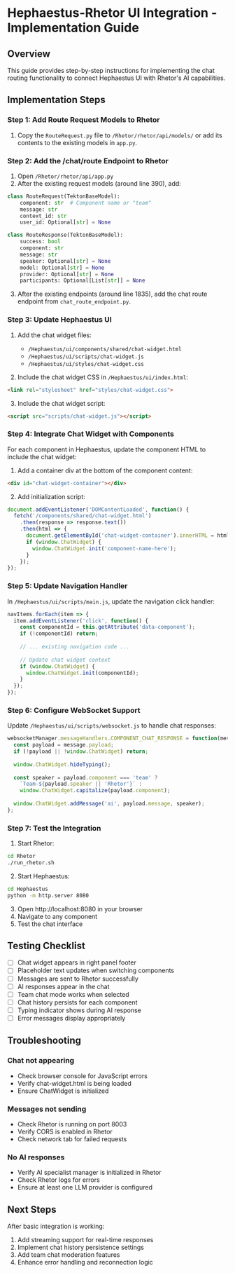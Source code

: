 # Hephaestus-Rhetor UI Integration - Implementation Guide

## Overview

This guide provides step-by-step instructions for implementing the chat routing functionality to connect Hephaestus UI with Rhetor's AI capabilities.

## Implementation Steps

### Step 1: Add Route Request Models to Rhetor

1. Copy the `RouteRequest.py` file to `/Rhetor/rhetor/api/models/` or add its contents to the existing models in `app.py`.

### Step 2: Add the /chat/route Endpoint to Rhetor

1. Open `/Rhetor/rhetor/api/app.py`
2. After the existing request models (around line 390), add:

```python
class RouteRequest(TektonBaseModel):
    component: str  # Component name or "team"
    message: str
    context_id: str
    user_id: Optional[str] = None

class RouteResponse(TektonBaseModel):
    success: bool
    component: str
    message: str
    speaker: Optional[str] = None
    model: Optional[str] = None
    provider: Optional[str] = None
    participants: Optional[List[str]] = None
```

3. After the existing endpoints (around line 1835), add the chat route endpoint from `chat_route_endpoint.py`.

### Step 3: Update Hephaestus UI

1. Add the chat widget files:
   - `/Hephaestus/ui/components/shared/chat-widget.html`
   - `/Hephaestus/ui/scripts/chat-widget.js`
   - `/Hephaestus/ui/styles/chat-widget.css`

2. Include the chat widget CSS in `/Hephaestus/ui/index.html`:
```html
<link rel="stylesheet" href="styles/chat-widget.css">
```

3. Include the chat widget script:
```html
<script src="scripts/chat-widget.js"></script>
```

### Step 4: Integrate Chat Widget with Components

For each component in Hephaestus, update the component HTML to include the chat widget:

1. Add a container div at the bottom of the component content:
```html
<div id="chat-widget-container"></div>
```

2. Add initialization script:
```javascript
document.addEventListener('DOMContentLoaded', function() {
  fetch('/components/shared/chat-widget.html')
    .then(response => response.text())
    .then(html => {
      document.getElementById('chat-widget-container').innerHTML = html;
      if (window.ChatWidget) {
        window.ChatWidget.init('component-name-here');
      }
    });
});
```

### Step 5: Update Navigation Handler

In `/Hephaestus/ui/scripts/main.js`, update the navigation click handler:

```javascript
navItems.forEach(item => {
  item.addEventListener('click', function() {
    const componentId = this.getAttribute('data-component');
    if (!componentId) return;
    
    // ... existing navigation code ...
    
    // Update chat widget context
    if (window.ChatWidget) {
      window.ChatWidget.init(componentId);
    }
  });
});
```

### Step 6: Configure WebSocket Support

Update `/Hephaestus/ui/scripts/websocket.js` to handle chat responses:

```javascript
websocketManager.messageHandlers.COMPONENT_CHAT_RESPONSE = function(message) {
  const payload = message.payload;
  if (!payload || !window.ChatWidget) return;
  
  window.ChatWidget.hideTyping();
  
  const speaker = payload.component === 'team' ? 
    `Team-${payload.speaker || 'Rhetor'}` : 
    window.ChatWidget.capitalize(payload.component);
  
  window.ChatWidget.addMessage('ai', payload.message, speaker);
};
```

### Step 7: Test the Integration

1. Start Rhetor:
```bash
cd Rhetor
./run_rhetor.sh
```

2. Start Hephaestus:
```bash
cd Hephaestus
python -m http.server 8080
```

3. Open http://localhost:8080 in your browser
4. Navigate to any component
5. Test the chat interface

## Testing Checklist

- [ ] Chat widget appears in right panel footer
- [ ] Placeholder text updates when switching components
- [ ] Messages are sent to Rhetor successfully
- [ ] AI responses appear in the chat
- [ ] Team chat mode works when selected
- [ ] Chat history persists for each component
- [ ] Typing indicator shows during AI response
- [ ] Error messages display appropriately

## Troubleshooting

### Chat not appearing
- Check browser console for JavaScript errors
- Verify chat-widget.html is being loaded
- Ensure ChatWidget is initialized

### Messages not sending
- Check Rhetor is running on port 8003
- Verify CORS is enabled in Rhetor
- Check network tab for failed requests

### No AI responses
- Verify AI specialist manager is initialized in Rhetor
- Check Rhetor logs for errors
- Ensure at least one LLM provider is configured

## Next Steps

After basic integration is working:

1. Add streaming support for real-time responses
2. Implement chat history persistence settings
3. Add team chat moderation features
4. Enhance error handling and reconnection logic